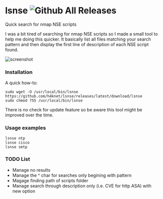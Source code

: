 # lsnse ![Github All Releases](https://img.shields.io/github/downloads/h4knet/lsnse/total)
Quick search for nmap NSE scripts

I was a bit tired of searching for nmap NSE scripts so I made a small tool to help me doing this quicker.
It basically list all files matching your search pattern and then display the first line of description of each NSE script found.

![screenshot](https://raw.githubusercontent.com/netro/lsnse/master/lsnse.png)


### Installation
A quick how-to:
```
sudo wget -O /usr/local/bin/lsnse https://github.com/h4knet/lsnse/releases/latest/download/lsnse
sudo chmod 755 /usr/local/bin/lsnse
```
There is no check for update feature so be aware this tool might be improved over the time.

### Usage examples
```
lsnse ntp
lsnse cisco
lsnse smtp
```

### TODO List
 - Manage no results
 - Manage the ^ char for searches only begining with pattern
 - Magage finding path of scripts folder
 - Manage search through description only (i.e. CVE for http ASA) with new option
